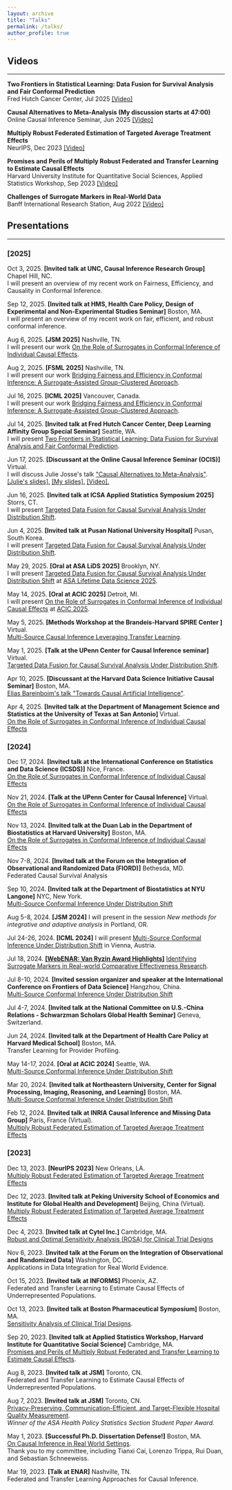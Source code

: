 ```yaml
---
layout: archive
title: "Talks"
permalink: /talks/
author_profile: true
---
```



## Videos  
---  
**Two Frontiers in Statistical Learning: Data Fusion for Survival Analysis and Fair Conformal Prediction**  
Fred Hutch Cancer Center, Jul 2025 [[Video]](https://fredhutch.hosted.panopto.com/Panopto/Pages/Viewer.aspx?id=85b05660-015b-4aed-aeba-b32c0130524d)  

**Causal Alternatives to Meta-Analysis (My discussion starts at 47:00)**  
Online Causal Inference Seminar, Jun 2025 [[Video]](https://www.youtube.com/watch?v=C9VMl3xgE98&t=3684s)

**Multiply Robust Federated Estimation of Targeted Average Treatment Effects**  
NeurIPS, Dec 2023 [[Video]](https://neurips.cc/virtual/2023/poster/71928)  


**Promises and Perils of Multiply Robust Federated and Transfer Learning to Estimate Causal Effects**  
Harvard University Institute for Quantitative Social Sciences, Applied Statistics Workshop, Sep 2023 [[Video]](https://harvard.zoom.us/rec/play/yg47yOmDLZRYNHoQ6UwgecYPCrVwnIz8HwjBwX4JUV5QaoST5bBPjQP4FqD7JK_vZiRSMXpU9ArDuU3w.vuE8LALM76JR5zk6?canPlayFromShare=true&from=share_recording_detail&startTime=1695225587000&componentName=rec-play&originRequestUrl=https%3A%2F%2Fharvard.zoom.us%2Frec%2Fshare%2F8YtOB3zk51l4VtYfVuJnpGgOKZmnyYVExecdOj91M833hhFjtRrWLtxNXUk82mQi.NLkO5lbsKh_j-jsX%3FstartTime%3D1695225587000)


**Challenges of Surrogate Markers in Real-World Data**   
Banff International Research Station, Aug 2022 [[Video]](https://www.birs.ca/events/2022/5-day-workshops/22w5184/videos/watch/202208221400-Han.html)


## Presentations    
---
### [2025]  
Oct 3, 2025. **[Invited talk at UNC, Causal Inference Research Group]** Chapel Hill, NC.  
I will present an overview of my recent work on Fairness, Efficiency, and Causality in Conformal Inference.  

Sep 12, 2025. **[Invited talk at HMS, Health Care Policy, Design of Experimental and Non-Experimental Studies Seminar]** Boston, MA.  
I will present an overview of my recent work on fair, efficient, and robust conformal inference.  

Aug 6, 2025. **[JSM 2025]** Nashville, TN.  
I will present our work [On the Role of Surrogates in Conformal Inference of Individual Causal Effects](https://arxiv.org/pdf/2412.12365).  

Aug 2, 2025. **[FSML 2025]** Nashville, TN.  
I will present our work [Bridging Fairness and Efficiency in Conformal Inference: A Surrogate-Assisted Group-Clustered Approach](https://icml.cc/virtual/2025/poster/45471).  

Jul 16, 2025. **[ICML 2025]** Vancouver, Canada.  
I will present our work [Bridging Fairness and Efficiency in Conformal Inference: A Surrogate-Assisted Group-Clustered Approach](https://icml.cc/virtual/2025/poster/45471).  

Jul 14, 2025. **[Invited talk at Fred Hutch Cancer Center, Deep Learning Affinity Group Special Seminar]** Seattle, WA.  
I will present [Two Frontiers in Statistical Learning: Data Fusion for Survival Analysis and Fair Conformal Prediction](https://research.fredhutch.org/dlag/en/seminars.html).  

Jun 17, 2025. **[Discussant at the Online Causal Inference Seminar (OCIS)]** Virtual.  
I will discuss Julie Josse's talk ["Causal Alternatives to Meta-Analysis"](https://sites.google.com/view/ocis/home). [[Julie's slides].](https://drive.google.com/file/d/1136x5pwhzf0CKHJinlUCNOFlwQqvle6X/view) [[My slides].](https://drive.google.com/file/d/1usIZYf9wNekFklpL2m-deX3BLOrzz1Hm/view) [[Video].](https://www.youtube.com/watch?v=C9VMl3xgE98&t=3684s)  

Jun 16, 2025. **[Invited talk at ICSA Applied Statistics Symposium 2025]** Storrs, CT.  
I will present [Targeted Data Fusion for Causal Survival Analysis Under Distribution Shift](https://arxiv.org/abs/2501.18798).  

Jun 4, 2025. **[Invited talk at Pusan National University Hospital]** Pusan, South Korea.  
I will present [Targeted Data Fusion for Causal Survival Analysis Under Distribution Shift](https://arxiv.org/abs/2501.18798).  

May 29, 2025. **[Oral at ASA LiDS 2025]** Brooklyn, NY.  
I will present [Targeted Data Fusion for Causal Survival Analysis Under Distribution Shift](https://arxiv.org/abs/2501.18798) at [ASA Lifetime Data Science 2025](https://higherlogicdownload.s3.amazonaws.com/AMSTAT/a8c53bb5-2075-48c8-baae-f2c3ab55357b/UploadedImages/2025LiDSConferenceBook.pdf).  

May 14, 2025. **[Oral at ACIC 2025]** Detroit, MI.  
I will present [On the Role of Surrogates in Conformal Inference of Individual Causal Effects](https://arxiv.org/pdf/2412.12365) at [ACIC 2025](https://sci-info.org/annual-meeting/program/agenda/).  

May 5, 2025. **[Methods Workshop at the Brandeis-Harvard SPIRE Center ]** Virtual.  
[Multi-Source Causal Inference Leveraging Transfer Learning](https://heller.brandeis.edu/spire-center/activities/index.html).   

May 1, 2025. **[Talk at the UPenn Center for Causal Inference seminar]** Virtual.  
[Targeted Data Fusion for Causal Survival Analysis Under Distribution Shift](https://arxiv.org/abs/2501.18798).  

Apr 10, 2025. **[Discussant at the Harvard Data Science Initiative Causal Seminar]**  Boston, MA.  
[Elias Bareinboim's talk "Towards Causal Artificial Intelligence"](https://datascience.harvard.edu/calendar_event/causal-seminar-elias-bareinboim/?mc_cid=069bf2711b&mc_eid=40fc9df331).  

Apr 4, 2025. **[Invited talk at the Department of Management Science and Statistics at the University of Texas at San Antonio]** Virtual.   
[On the Role of Surrogates in Conformal Inference of Individual Causal Effects](https://arxiv.org/pdf/2412.12365)  

### [2024]

Dec 17, 2024. **[Invited talk at the International Conference on Statistics and Data Science (ICSDS)]** Nice, France.  
[On the Role of Surrogates in Conformal Inference of Individual Causal Effects](https://arxiv.org/pdf/2412.12365)  

Nov 21, 2024. **[Talk at the UPenn Center for Causal Inference]** Virtual.  
[On the Role of Surrogates in Conformal Inference of Individual Causal Effects](https://arxiv.org/pdf/2412.12365)  

Nov 13, 2024. **[Invited talk at the Duan Lab in the Department of Biostatistics at Harvard University]** Boston, MA.  
[On the Role of Surrogates in Conformal Inference of Individual Causal Effects](https://arxiv.org/pdf/2412.12365)  

Nov 7-8, 2024. **[Invited talk at the Forum on the Integration of Observational and Randomized Data (FIORD)]** Bethesda, MD.  
Federated Causal Survival Analysis    

Sep 10, 2024. **[Invited talk at the Department of Biostatistics at NYU Langone]** NYC, New York.  
[Multi-Source Conformal Inference Under Distribution Shift](https://proceedings.mlr.press/v235/liu24ag.html)  

Aug 5-8, 2024. **[JSM 2024]** I will present in the session *New methods for integrative and adaptive analysis* in Portland, OR.  

Jul 24-26, 2024. **[ICML 2024]** I will present [Multi-Source Conformal Inference Under Distribution Shift](https://arxiv.org/abs/2405.09331) in Vienna, Austria.  

Jul 18, 2024. **[[WebENAR: Van Ryzin Award Highlights]](https://www.enar.org/education/)** [Identifying Surrogate Markers in Real-world Comparative Effectiveness Research](https://onlinelibrary.wiley.com/doi/abs/10.1002/sim.9569).  

Jul 8-10, 2024. **[Invited session organizer and speaker at the International Conference on Frontiers of Data Science]** Hangzhou, China.  
[Multi-Source Conformal Inference Under Distribution Shift](https://proceedings.mlr.press/v235/liu24ag.html)  

Jul 4-7, 2024. **[Invited talk at the National Committee on U.S.-China Relations - Schwarzman Scholars Global Health Seminar]** Geneva, Switzerland.  

Jun 24, 2024. **[Invited talk at the Department of Health Care Policy at Harvard Medical School]** Boston, MA.  
Transfer Learning for Provider Profiling.  

May 14-17, 2024. **[Oral at ACIC 2024]** Seattle, WA.  
[Multi-Source Conformal Inference Under Distribution Shift](https://proceedings.mlr.press/v235/liu24ag.html)  

Mar 20, 2024. **[Invited talk at Northeastern University, Center for Signal Processing, Imaging, Reasoning, and Learning]** Boston, MA.  
[Multi-Source Conformal Inference Under Distribution Shift](https://proceedings.mlr.press/v235/liu24ag.html)  

Feb 12, 2024. **[Invited talk at INRIA Causal Inference and Missing Data Group]** Paris, France (Virtual).  
[Multiply Robust Federated Estimation of Targeted Average Treatment Effects](https://neurips.cc/virtual/2023/poster/71928)  

### [2023]  

Dec 13, 2023. **[NeurIPS 2023]** New Orleans, LA.  
[Multiply Robust Federated Estimation of Targeted Average Treatment Effects](https://neurips.cc/virtual/2023/poster/71928)

Dec 12, 2023. **[Invited talk at Peking University School of Economics and Institute for Global Health and Development]** Beijing, China (Virtual).  
[Multiply Robust Federated Estimation of Targeted Average Treatment Effects](https://neurips.cc/virtual/2023/poster/71928)  

Dec 4, 2023. **[Invited talk at Cytel Inc.]** Cambridge, MA.  
[Robust and Optimal Sensitivity Analysis (ROSA) for Clinical Trial Designs](https://www.tandfonline.com/doi/full/10.1080/00031305.2023.2216253)  

Nov 6, 2023. **[Invited talk at the Forum on the Integration of Observational and Randomized Data]**  Washington, DC.   
Applications in Data Integration for Real World Evidence. 

Oct 15, 2023. **[Invited talk at INFORMS]**  Phoenix, AZ.   
Federated and Transfer Learning to Estimate Causal Effects of Underrepresented Populations. 

Oct 13, 2023. **[Invited talk at Boston Pharmaceutical Symposium]**  Boston, MA.   
[Sensitivity Analysis of Clinical Trial Designs](https://www.tandfonline.com/doi/abs/10.1080/00031305.2023.2216253?journalCode=utas20).  

Sep 20, 2023. **[Invited talk at Applied Statistics Workshop, Harvard Institute for Quantitative Social Science]** Cambridge, MA.  
[Promises and Perils of Multiply Robust Federated and Transfer Learning to Estimate Causal Effects](https://projects.iq.harvard.edu/applied.stats.workshop-gov3009). 

Aug 8, 2023. **[Invited talk at JSM]**  Toronto, CN.   
Federated and Transfer Learning to Estimate Causal Effects of Underrepresented Populations.

Aug 7, 2023. **[Invited talk at JSM]**  Toronto, CN.   
[Privacy-Preserving, Communication-Efficient, and Target-Flexible Hospital Quality Measurement](https://projecteuclid.org/journals/annals-of-applied-statistics/volume-18/issue-2/Privacy-preserving-communication-efficient-and-target-flexible-hospital-quality-measurement/10.1214/23-AOAS1837.short).  
*Winner of the ASA Health Policy Statistics Section Student Paper Award.*  

May 1, 2023. **[Successful Ph.D. Dissertation Defense!]** Boston, MA.  
[On Causal Inference in Real World Settings](https://dash.harvard.edu/handle/1/37375748).  
Thank you to my committee, including Tianxi Cai, Lorenzo Trippa, Rui Duan, and Sebastian Schneeweiss.

Mar 19, 2023. **[Talk at ENAR]** Nashville, TN.  
Federated and Transfer Learning Approaches for Causal Inference.  





